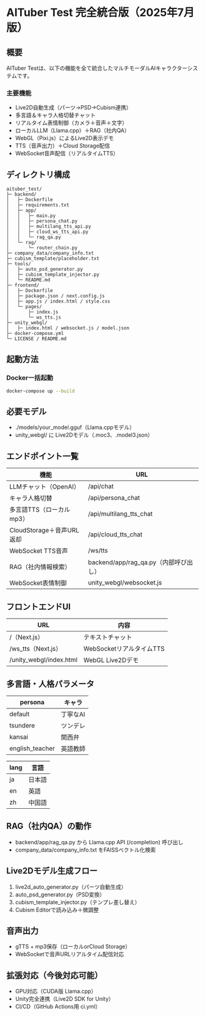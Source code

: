 
# AITuber Test 完全統合版（2025年7月版）

## 概要

AITuber Testは、以下の機能を全て統合したマルチモーダルAIキャラクターシステムです。

### 主要機能

- Live2D自動生成（パーツ→PSD→Cubism連携）
- 多言語＆キャラ人格切替チャット
- リアルタイム表情制御（カメラ＋音声＋文字）
- ローカルLLM（Llama.cpp）＋RAG（社内QA）
- WebGL（Pixi.js）によるLive2D表示デモ
- TTS（音声出力）＋Cloud Storage配信
- WebSocket音声配信（リアルタイムTTS）

## ディレクトリ構成

```
aituber_test/
├─ backend/
│   ├─ Dockerfile
│   ├─ requirements.txt
│   ├─ app/
│   │   ├─ main.py
│   │   ├─ persona_chat.py
│   │   ├─ multilang_tts_api.py
│   │   ├─ cloud_ws_tts_api.py
│   │   └─ rag_qa.py
│   └─ rag/
│       └─ router_chain.py
├─ company_data/company_info.txt
├─ cubism_template/placeholder.txt
├─ tools/
│   ├─ auto_psd_generator.py
│   ├─ cubism_template_injector.py
│   └─ README.md
├─ frontend/
│   ├─ Dockerfile
│   ├─ package.json / next.config.js
│   ├─ app.js / index.html / style.css
│   └─ pages/
│       ├─ index.js
│       └─ ws_tts.js
├─ unity_webgl/
│   ├─ index.html / websocket.js / model.json
├─ docker-compose.yml
└─ LICENSE / README.md
```

## 起動方法

### Docker一括起動

```bash
docker-compose up --build
```

## 必要モデル

- ./models/your_model.gguf（Llama.cppモデル）
- unity_webgl/ に Live2Dモデル（.moc3、.model3.json）

## エンドポイント一覧

| 機能 | URL |
|---|---|
| LLMチャット（OpenAI） | /api/chat |
| キャラ人格切替 | /api/persona_chat |
| 多言語TTS（ローカルmp3） | /api/multilang_tts_chat |
| CloudStorage＋音声URL返却 | /api/cloud_tts_chat |
| WebSocket TTS音声 | /ws/tts |
| RAG（社内情報検索） | backend/app/rag_qa.py（内部呼び出し） |
| WebSocket表情制御 | unity_webgl/websocket.js |

## フロントエンドUI

| URL | 内容 |
|---|---|
| /（Next.js） | テキストチャット |
| /ws_tts（Next.js） | WebSocketリアルタイムTTS |
| /unity_webgl/index.html | WebGL Live2Dデモ |

## 多言語・人格パラメータ

| persona | キャラ |
|---|---|
| default | 丁寧なAI |
| tsundere | ツンデレ |
| kansai | 関西弁 |
| english_teacher | 英語教師 |

| lang | 言語 |
|---|---|
| ja | 日本語 |
| en | 英語 |
| zh | 中国語 |

## RAG（社内QA）の動作

- backend/app/rag_qa.py から Llama.cpp API (/completion) 呼び出し
- company_data/company_info.txt をFAISSベクトル化検索

## Live2Dモデル生成フロー

1. live2d_auto_generator.py（パーツ自動生成）
2. auto_psd_generator.py（PSD変換）
3. cubism_template_injector.py（テンプレ差し替え）
4. Cubism Editorで読み込み＋微調整

## 音声出力

- gTTS + mp3保存（ローカルorCloud Storage）
- WebSocketで音声URLリアルタイム配信対応

## 拡張対応（今後対応可能）

- GPU対応（CUDA版 Llama.cpp）
- Unity完全連携（Live2D SDK for Unity）
- CI/CD（GitHub Actions用 ci.yml）

